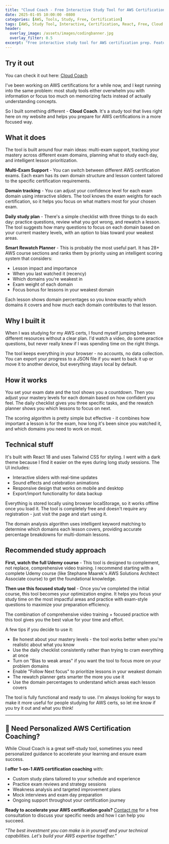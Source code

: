 ```yaml
---
title: "Cloud Coach - Free Interactive Study Tool for AWS Certifications"
date: 2025-01-05 10:00:00 -0800
categories: [AWS, Tools, Study, Free, Certification]
tags: [AWS, Study Tool, Interactive, Certification, React, Free, Cloud Coach, Exam Prep, Developer Tools]
header:
  overlay_image: /assets/images/codingbanner.jpg
  overlay_filter: 0.5
excerpt: "Free interactive study tool for AWS certification prep. Features intelligent lesson prioritization, domain tracking, and personalized study plans. In my opinion, the best tool for worry-free study and maximum results."
---
```


## Try it out

You can check it out here: [Cloud Coach](/cloud-coach/)

I've been working on AWS certifications for a while now, and I kept running into the same problem: most study tools either overwhelm you with information or focus too much on memorizing facts instead of actually understanding concepts.

So I built something different - **Cloud Coach**. It's a study tool that lives right here on my website and helps you prepare for AWS certifications in a more focused way.

## What it does

The tool is built around four main ideas: multi-exam support, tracking your mastery across different exam domains, planning what to study each day, and intelligent lesson prioritization.

**Multi-Exam Support** - You can switch between different AWS certification exams. Each exam has its own domain structure and lesson content tailored to the specific certification requirements.

**Domain tracking** - You can adjust your confidence level for each exam domain using interactive sliders. The tool knows the exam weights for each certification, so it helps you focus on what matters most for your chosen exam.

**Daily study plan** - There's a simple checklist with three things to do each day: practice questions, review what you got wrong, and rewatch a lesson. The tool suggests how many questions to focus on each domain based on your current mastery levels, with an option to bias toward your weakest areas.

**Smart Rewatch Planner** - This is probably the most useful part. It has 28+ AWS course sections and ranks them by priority using an intelligent scoring system that considers:
- Lesson impact and importance
- When you last watched it (recency)
- Which domains you're weakest in
- Exam weight of each domain
- Focus bonus for lessons in your weakest domain

Each lesson shows domain percentages so you know exactly which domains it covers and how much each domain contributes to that lesson.

## Why I built it

When I was studying for my AWS certs, I found myself jumping between different resources without a clear plan. I'd watch a video, do some practice questions, but never really knew if I was spending time on the right things.

The tool keeps everything in your browser - no accounts, no data collection. You can export your progress to a JSON file if you want to back it up or move it to another device, but everything stays local by default.

## How it works

You set your exam date and the tool shows you a countdown. Then you adjust your mastery levels for each domain based on how confident you feel. The daily checklist gives you three specific tasks, and the rewatch planner shows you which lessons to focus on next.

The scoring algorithm is pretty simple but effective - it combines how important a lesson is for the exam, how long it's been since you watched it, and which domains you need to work on most.

## Technical stuff

It's built with React 18 and uses Tailwind CSS for styling. I went with a dark theme because I find it easier on the eyes during long study sessions. The UI includes:
- Interactive sliders with real-time updates
- Sound effects and celebration animations
- Responsive design that works on mobile and desktop
- Export/import functionality for data backup

Everything is stored locally using browser localStorage, so it works offline once you load it. The tool is completely free and doesn't require any registration - just visit the page and start using it.

The domain analysis algorithm uses intelligent keyword matching to determine which domains each lesson covers, providing accurate percentage breakdowns for multi-domain lessons.

## Recommended study approach

**First, watch the full Udemy course** - This tool is designed to complement, not replace, comprehensive video training. I recommend starting with a complete Udemy course (like Stephane Maarek's AWS Solutions Architect Associate course) to get the foundational knowledge.

**Then use this focused study tool** - Once you've completed the initial course, this tool becomes your optimization engine. It helps you focus your study time on the most impactful areas and practice with exam-style questions to maximize your preparation efficiency.

The combination of comprehensive video training + focused practice with this tool gives you the best value for your time and effort.

A few tips if you decide to use it:
- Be honest about your mastery levels - the tool works better when you're realistic about what you know
- Use the daily checklist consistently rather than trying to cram everything at once
- Turn on "Bias to weak areas" if you want the tool to focus more on your problem domains
- Enable "Follow Next focus" to prioritize lessons in your weakest domain
- The rewatch planner gets smarter the more you use it
- Use the domain percentages to understand which areas each lesson covers

The tool is fully functional and ready to use. I'm always looking for ways to make it more useful for people studying for AWS certs, so let me know if you try it out and what you think!

---

## 🚀 Need Personalized AWS Certification Coaching?

While Cloud Coach is a great self-study tool, sometimes you need personalized guidance to accelerate your learning and ensure exam success.

**I offer 1-on-1 AWS certification coaching** with:
- Custom study plans tailored to your schedule and experience
- Practice exam reviews and strategy sessions
- Weakness analysis and targeted improvement plans
- Mock interviews and exam day preparation
- Ongoing support throughout your certification journey

**Ready to accelerate your AWS certification goals?** [Contact me](mailto:marko.durasic@outlook.com) for a free consultation to discuss your specific needs and how I can help you succeed.

*"The best investment you can make is in yourself and your technical capabilities. Let's build your AWS expertise together."*
